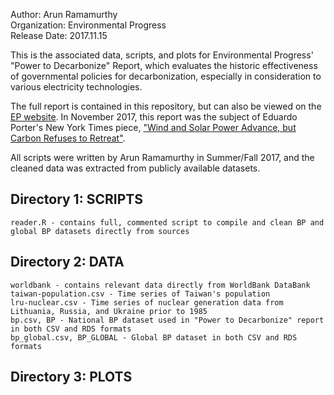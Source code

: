 Author: Arun Ramamurthy  
Organization: Environmental Progress  
Release Date: 2017.11.15  

This is the associated data, scripts, and plots for Environmental Progress' "Power to Decarbonize" Report, which evaluates the historic effectiveness of governmental policies for decarbonization, especially in consideration to various electricity technologies. 

The full report is contained in this repository, but can also be viewed on the [EP website](http://environmentalprogress.org/big-news/2017/11/7/the-power-to-decarbonize). In November 2017, this report was the subject of Eduardo Porter's New York Times piece, ["Wind and Solar Power Advance, but Carbon Refuses to Retreat"](https://www.nytimes.com/2017/11/07/business/climate-carbon-renewables.html).

All scripts were written by Arun Ramamurthy in Summer/Fall 2017, and the cleaned data was extracted from publicly available datasets. 

## Directory 1: SCRIPTS
    reader.R - contains full, commented script to compile and clean BP and global BP datasets directly from sources
## Directory 2: DATA
    worldbank - contains relevant data directly from WorldBank DataBank
    taiwan-population.csv - Time series of Taiwan's population
    lru-nuclear.csv - Time series of nuclear generation data from Lithuania, Russia, and Ukraine prior to 1985
    bp.csv, BP - National BP dataset used in "Power to Decarbonize" report in both CSV and RDS formats
    bp_global.csv, BP_GLOBAL - Global BP dataset in both CSV and RDS formats
## Directory 3: PLOTS
